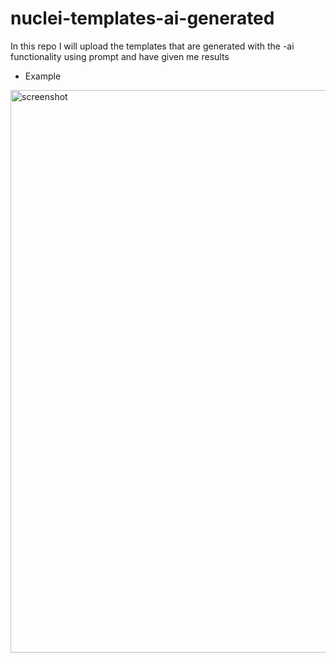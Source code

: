 # nuclei-templates-ai-generated
In this repo I will upload the templates that are generated with the -ai functionality using prompt and have given me results

- Example
<img width="900" alt="screenshot" src="https://github.com/user-attachments/assets/1506fad3-38d7-433a-9abc-d89b5d7127ba" />

